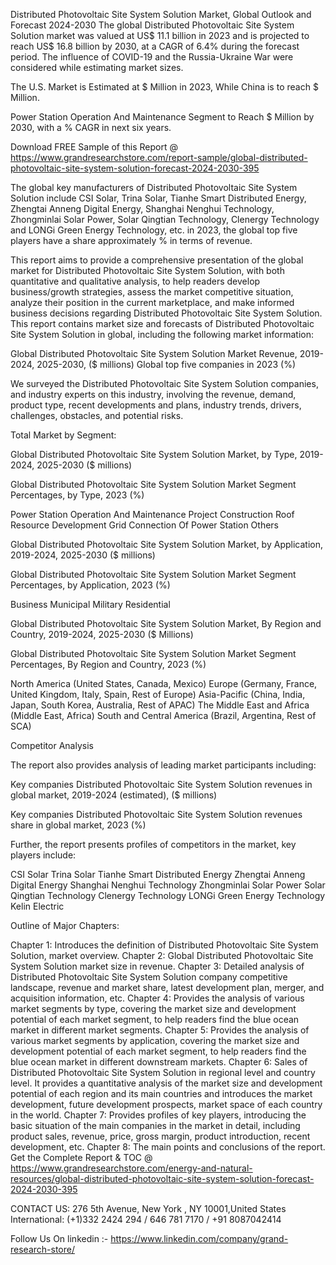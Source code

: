 Distributed Photovoltaic Site System Solution Market, Global Outlook and Forecast 2024-2030
The global Distributed Photovoltaic Site System Solution market was valued at US$ 11.1 billion in 2023 and is projected to reach US$ 16.8 billion by 2030, at a CAGR of 6.4% during the forecast period. The influence of COVID-19 and the Russia-Ukraine War were considered while estimating market sizes.

The U.S. Market is Estimated at $ Million in 2023, While China is to reach $ Million.

Power Station Operation And Maintenance Segment to Reach $ Million by 2030, with a % CAGR in next six years.

Download FREE Sample of this Report @ https://www.grandresearchstore.com/report-sample/global-distributed-photovoltaic-site-system-solution-forecast-2024-2030-395

The global key manufacturers of Distributed Photovoltaic Site System Solution include CSI Solar, Trina Solar, Tianhe Smart Distributed Energy, Zhengtai Anneng Digital Energy, Shanghai Nenghui Technology, Zhongminlai Solar Power, Solar Qingtian Technology, Clenergy Technology and LONGi Green Energy Technology, etc. in 2023, the global top five players have a share approximately % in terms of revenue.

This report aims to provide a comprehensive presentation of the global market for Distributed Photovoltaic Site System Solution, with both quantitative and qualitative analysis, to help readers develop business/growth strategies, assess the market competitive situation, analyze their position in the current marketplace, and make informed business decisions regarding Distributed Photovoltaic Site System Solution. This report contains market size and forecasts of Distributed Photovoltaic Site System Solution in global, including the following market information:

Global Distributed Photovoltaic Site System Solution Market Revenue, 2019-2024, 2025-2030, ($ millions)
Global top five companies in 2023 (%)

We surveyed the Distributed Photovoltaic Site System Solution companies, and industry experts on this industry, involving the revenue, demand, product type, recent developments and plans, industry trends, drivers, challenges, obstacles, and potential risks.

Total Market by Segment:

Global Distributed Photovoltaic Site System Solution Market, by Type, 2019-2024, 2025-2030 ($ millions)

Global Distributed Photovoltaic Site System Solution Market Segment Percentages, by Type, 2023 (%)

Power Station Operation And Maintenance
Project Construction
Roof Resource Development
Grid Connection Of Power Station
Others

Global Distributed Photovoltaic Site System Solution Market, by Application, 2019-2024, 2025-2030 ($ millions)

Global Distributed Photovoltaic Site System Solution Market Segment Percentages, by Application, 2023 (%)

Business
Municipal
Military
Residential

Global Distributed Photovoltaic Site System Solution Market, By Region and Country, 2019-2024, 2025-2030 ($ Millions)

Global Distributed Photovoltaic Site System Solution Market Segment Percentages, By Region and Country, 2023 (%)

North America (United States, Canada, Mexico)
Europe (Germany, France, United Kingdom, Italy, Spain, Rest of Europe)
Asia-Pacific (China, India, Japan, South Korea, Australia, Rest of APAC)
The Middle East and Africa (Middle East, Africa)
South and Central America (Brazil, Argentina, Rest of SCA)

Competitor Analysis

The report also provides analysis of leading market participants including:

Key companies Distributed Photovoltaic Site System Solution revenues in global market, 2019-2024 (estimated), ($ millions)

Key companies Distributed Photovoltaic Site System Solution revenues share in global market, 2023 (%)

Further, the report presents profiles of competitors in the market, key players include:

CSI Solar
Trina Solar
Tianhe Smart Distributed Energy
Zhengtai Anneng Digital Energy
Shanghai Nenghui Technology
Zhongminlai Solar Power
Solar Qingtian Technology
Clenergy Technology
LONGi Green Energy Technology
Kelin Electric

Outline of Major Chapters:

Chapter 1: Introduces the definition of Distributed Photovoltaic Site System Solution, market overview.
Chapter 2: Global Distributed Photovoltaic Site System Solution market size in revenue.
Chapter 3: Detailed analysis of Distributed Photovoltaic Site System Solution company competitive landscape, revenue and market share, latest development plan, merger, and acquisition information, etc.
Chapter 4: Provides the analysis of various market segments by type, covering the market size and development potential of each market segment, to help readers find the blue ocean market in different market segments.
Chapter 5: Provides the analysis of various market segments by application, covering the market size and development potential of each market segment, to help readers find the blue ocean market in different downstream markets.
Chapter 6: Sales of Distributed Photovoltaic Site System Solution in regional level and country level. It provides a quantitative analysis of the market size and development potential of each region and its main countries and introduces the market development, future development prospects, market space of each country in the world.
Chapter 7: Provides profiles of key players, introducing the basic situation of the main companies in the market in detail, including product sales, revenue, price, gross margin, product introduction, recent development, etc.
Chapter 8: The main points and conclusions of the report.
Get the Complete Report & TOC @ https://www.grandresearchstore.com/energy-and-natural-resources/global-distributed-photovoltaic-site-system-solution-forecast-2024-2030-395

CONTACT US:
276 5th Avenue, New York , NY 10001,United States
International: (+1)332 2424 294 / 646 781 7170 / +91 8087042414

Follow Us On linkedin :- https://www.linkedin.com/company/grand-research-store/
